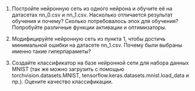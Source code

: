 1. Постройте нейронную сеть из одного нейрона и обучите её на датасетах nn_0.csv и nn_1.csv. Насколько отличается результат обучения и почему? Сколько потребовалось эпох для обучения? Попробуйте различные функции активации и оптимизаторы.

2. Модифицируйте нейронную сеть из пункта 1, чтобы достичь минимальной ошибки на датасете nn_1.csv. Почему были выбраны именно такие гиперпараметы?

3. Создайте классификатор на базе нейронной сети для набора данных MNIST (так же можно загрузить с помощью torchvision.datasets.MNIST, tensorflow.keras.datasets.mnist.load_data и пр.). Оцените качество классификации.